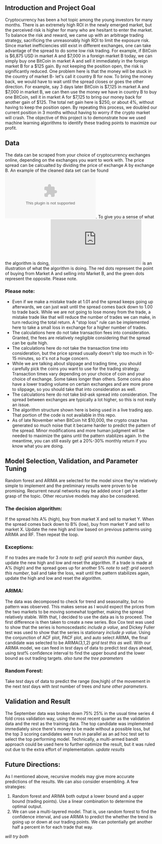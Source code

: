 ## Introduction and Project Goal

Cryptocurrency has been a hot topic among the young investors for many months. There is an extremely high ROI in the newly emerged market, but the perceived risk is higher for many who are hesitant to enter the market. To balance the risk and reward, we came up with an arbitrage trading strategy, sacrificing the unreasonably high ROI to limit the exposure risk. Since market inefficiencies still exist in different exchanges, one can take advantage of the spread to do some low risk trading. For example, if BitCoin is $6,875 USD in market A and $7,000 in a foreign market B today, we can simply buy one BitCoin in market A and sell it immediately in the foreign market B for a $125 gain. By not keeping the position open, the risk is significantly reduced. One problem here is that the money will be stuck in the country of market B- let's call it country B for now. To bring the money back, we would have to wait until the spread closes or goes the other direction. For example, say 3 days later BitCoin is $7,125 in market A and $7,000 in market B, we can then use the money we have in country B to buy one BitCoin, sell it in market A for $7,125 to bring our money back for another gain of $125. The total net gain here is $250, or about 4%, without having to keep the position open. By repeating this process, we doubled our current position in 3 months without having to worry if the crypto market will crash. The objective of this project is to demonstrate how we used machine learning algorithms to identify these trading points to maximize our profit.

## Data

The data can be scraped from your choice of cryptocurrency exchanges online, depending on the exchanges you want to work with. The price spread can be calcualted by dividing the price of exchange A by exchange B. An example of the cleaned data set can be found ![Here](https://github.com/jerry39213gh/How_to_Double_Your_Investment_in_100_Days/blob/master/main.csv). To give you a sense of what the algorithm is doing, ![here](https://github.com/jerry39213gh/How_to_Double_Your_Investment_in_100_Days/blob/master/illustration.pdf) is an illustration of what the algorithm is doing. The red dots represent the point of buying from Market A and selling into Market B, and the green dots represent the opposite. Please note.

### Please note:

- Even if we make a mistake trade at 1.01 and the spread keeps going up afterwards, we can just wait until the spread comes back down to 1.00 to trade back. While we are not going to lose money from the trade, a mistake trade like that will reduce the number of trades we can make, in turn reducing the total return. A "stop loss" rule can be implemented here to take a small loss in exchange for a higher number of trades.     
- The calculations here do not take transaction fees into consideration. Granted, the fees are relatively negligible considering that the spread can be quite high.
- The calculations here do not take the transaction time into consideration, but the price spread usually doesn't slip too much in 10-15 minutes, so it's not a huge concern.
- While we are talking about slippage and trading time, you should carefully pick the coins you want to use for the trading strategy. Transaction times vary depending on your choice of coin and your choice of exchange. Some takes longer than others. Some coins also have a lower trading volume on certain exchanges and are more prone to slippage, so you should take that into consideration as well.
- The calculations here do not take bid-ask spread into consideration. The spread between exchanges are typically a lot higher, so this is not really an issue.
- The algorithm structure shown here is being used in a live trading app. That portion of the code is not available in this repo.   
- As of late November when BitCoin hit $10,000, the crypto craze has generated so much noise that it became harder to predict the pattern of the spread. Minor modifications and more human judgment will be needed to maximize the gains until the pattern stablizes again. In the meantime, you can still easily get a 20%-30% monthly return if you know what you are doing.   

## Model Selection, Validation, and Parameter Tuning

Random forest and ARIMA are selected for the model since they're relatively simple to implement and the preliminary results were proven to be promising. Recurrent neural networks may be added once I get a better grasp of the topic. Other recursive models may also be considered.

### The decision algorithm:

If the spread hits A% (high), buy from market X and sell to market Y.
When the spread comes back down to B% (low), buy from market Y and sell to market X.
Update the new high and low based on previous patterns using ARIMA and RF. Then repeat the loop.

### Exceptions:

If no trades are made for 3 *note to self: grid search this number* days, update the new high and low and reset the algorithm.
If a trade is made at A% (high) and the spread goes up for another 5% *note to self: grid search this number*, bail and take the loss, wait until the pattern stabilizes again, update the high and low and reset the algorithm.  

### ARIMA:

The data was decomposed to check for trend and seasonality, but no pattern was observed. This makes sense as I would expect the prices from the two markets to be moving somewhat together, making the spread relatively stable. With that, I decided to use the data as is to proceed. The first difference is then taken to create a new series. Box Cox test was used to show that the series is homoscedastic *include p value*, and Dickey Fuller test was used to show that the series is stationary *include p value*. Using the conjunction of ACF plot, PACF plot, and auto select ARIMA, the final candidate was selected to be ARIMA(3,1,2) *grid test this as well*. With our ARIMA model, we can feed in *test* days of data to predict *test* days ahead, using *test*% confidence interval to find the upper bound and the lower bound as out trading targets. *also tune the tree parameters*

### Random Forest:

Take *test* days of data to predict the range (low,high) of the movement in the next *test* days with *test* number of trees *and tune other parameters*.

## Validation and Result

The September data was broken down 75% 25% in the usual time series 4 fold cross validation way, using the most recent quarter as the validation data and the rest as the training data. The top candidate was implemented immediately since there's money to be made without a possible loss, but the top 3 scoring candidates were run in parallel as an ad hoc test set to select the top performing model. Technically, a multi-armed bandit approach could be used here to further optimize the result, but it was ruled out due to the extra effort of implementation. *update results*    

## Future Directions:

As I mentioned above, recursive models may give more accurate predictions of the results.  We can also consider ensembling. A few strategies:

1. Random forest and ARIMA both output a lower bound and a upper bound (trading points). Use a linear combination to determine the optimal output.
2. We can use a multi-layered model. That is, use random forest to find the confidence interval, and use ARIMA to predict the whether the trend is going up or down at our trading points. We can potentially get another half a percent in for each trade that way.

*will try both*

